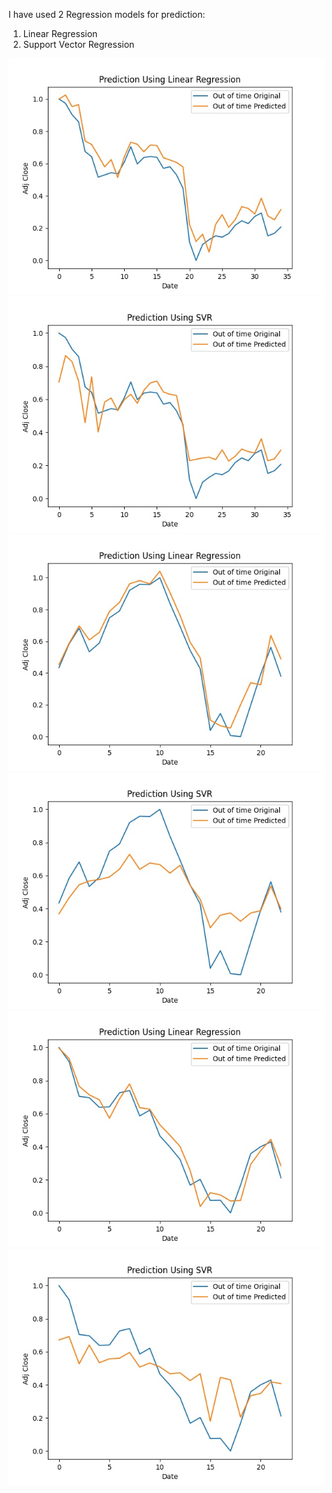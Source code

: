 I have used 2 Regression models for prediction:
  1. Linear Regression
  2. Support Vector Regression

![BTC_reg.jpeg](BTC_reg.jpeg)
![BTC_svr.jpeg](BTC_svr.jpeg)
![NSE_reg.jpeg](NSE_reg.jpeg)
![NSE_svr.jpeg](NSE_svr.jpeg)
![NASDAQ_reg.jpeg](NASDAQ_reg.jpeg)
![NASDAQ_svr.jpeg](NASDAQ_svr.jpeg)
